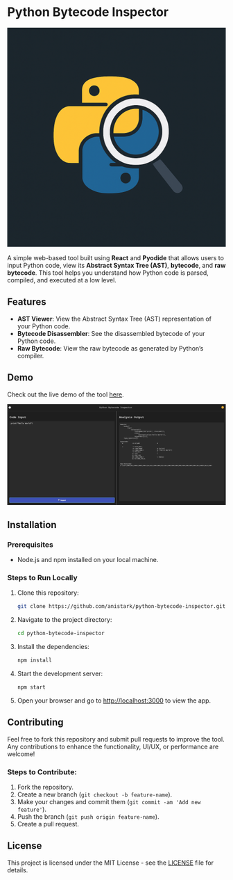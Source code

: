 # Python Bytecode Inspector

![Screenshot of Python Bytecode Inspector](public/python-inspector.png)

A simple web-based tool built using **React** and **Pyodide** that allows users to input Python code, view its **Abstract Syntax Tree (AST)**, **bytecode**, and **raw bytecode**. This tool helps you understand how Python code is parsed, compiled, and executed at a low level.

## Features

- **AST Viewer**: View the Abstract Syntax Tree (AST) representation of your Python code.
- **Bytecode Disassembler**: See the disassembled bytecode of your Python code.
- **Raw Bytecode**: View the raw bytecode as generated by Python’s compiler.

## Demo

Check out the live demo of the tool [here](https://anistark.github.io/python-bytecode-inspector).

![Screenshot of Python Bytecode Inspector](public/screenshot.png)

## Installation

### Prerequisites

- Node.js and npm installed on your local machine.

### Steps to Run Locally

1. Clone this repository:
   ```bash
   git clone https://github.com/anistark/python-bytecode-inspector.git
   ```

2. Navigate to the project directory:
   ```bash
   cd python-bytecode-inspector
   ```

3. Install the dependencies:
   ```bash
   npm install
   ```

4. Start the development server:
   ```bash
   npm start
   ```

5. Open your browser and go to [http://localhost:3000](http://localhost:3000) to view the app.

## Contributing

Feel free to fork this repository and submit pull requests to improve the tool. Any contributions to enhance the functionality, UI/UX, or performance are welcome!

### Steps to Contribute:
1. Fork the repository.
2. Create a new branch (`git checkout -b feature-name`).
3. Make your changes and commit them (`git commit -am 'Add new feature'`).
4. Push the branch (`git push origin feature-name`).
5. Create a pull request.

## License

This project is licensed under the MIT License - see the [LICENSE](LICENSE) file for details.
